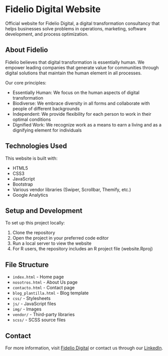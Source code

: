 # Fidelio Digital Website

Official website for Fidelio Digital, a digital transformation consultancy that helps businesses solve problems in operations, marketing, software development, and process optimization.

## About Fidelio

Fidelio believes that digital transformation is essentially human. We empower leading companies that generate value for communities through digital solutions that maintain the human element in all processes.

Our core principles:
- Essentially Human: We focus on the human aspects of digital transformation
- Biodiverse: We embrace diversity in all forms and collaborate with people of different backgrounds
- Independent: We provide flexibility for each person to work in their optimal conditions
- Dignified Work: We recognize work as a means to earn a living and as a dignifying element for individuals

## Technologies Used

This website is built with:
- HTML5
- CSS3
- JavaScript
- Bootstrap
- Various vendor libraries (Swiper, Scrollbar, Themify, etc.)
- Google Analytics

## Setup and Development

To set up this project locally:

1. Clone the repository
2. Open the project in your preferred code editor
3. Run a local server to view the website
4. For R users, the repository includes an R project file (website.Rproj)

## File Structure

- `index.html` - Home page
- `nosotros.html` - About Us page
- `contacto.html` - Contact page
- `blog_plantilla.html` - Blog template
- `css/` - Stylesheets
- `js/` - JavaScript files
- `img/` - Images
- `vendor/` - Third-party libraries
- `scss/` - SCSS source files

## Contact

For more information, visit [Fidelio Digital](https://www.fidelio.com.co) or contact us through our [LinkedIn](https://www.linkedin.com/company/fideliodigital).
